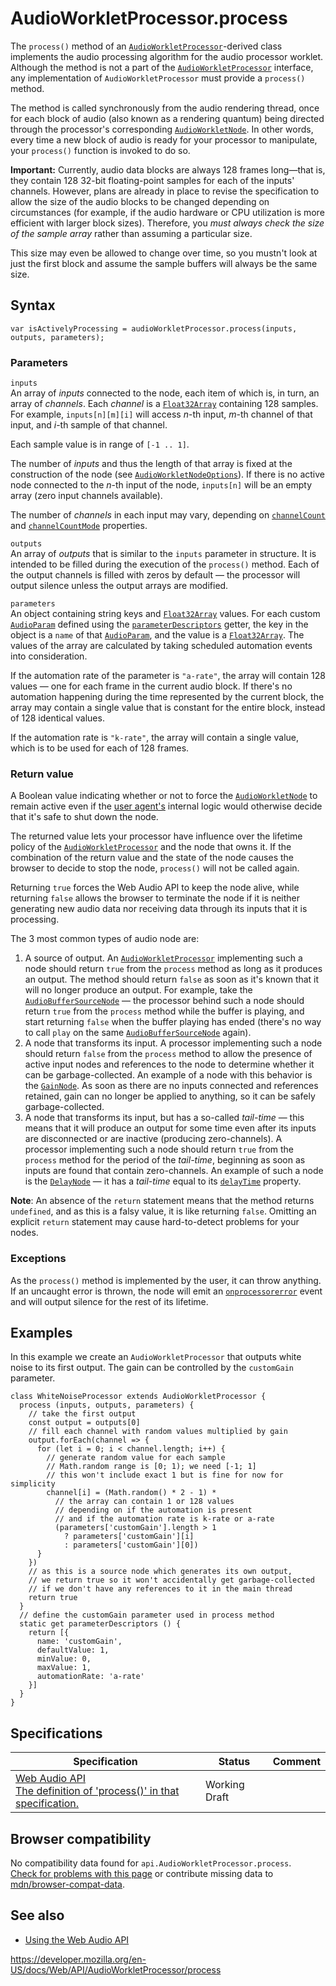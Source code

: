 # AudioWorkletProcessor.process

The `process()` method of an [`AudioWorkletProcessor`](../audioworkletprocessor)-derived class implements the audio processing algorithm for the audio processor worklet. Although the method is not a part of the [`AudioWorkletProcessor`](../audioworkletprocessor) interface, any implementation of `AudioWorkletProcessor` must provide a `process()` method.

The method is called synchronously from the audio rendering thread, once for each block of audio (also known as a rendering quantum) being directed through the processor's corresponding [`AudioWorkletNode`](../audioworkletnode). In other words, every time a new block of audio is ready for your processor to manipulate, your `process()` function is invoked to do so.

**Important:** Currently, audio data blocks are always 128 frames long—that is, they contain 128 32-bit floating-point samples for each of the inputs' channels. However, plans are already in place to revise the specification to allow the size of the audio blocks to be changed depending on circumstances (for example, if the audio hardware or CPU utilization is more efficient with larger block sizes). Therefore, you _must always check the size of the sample array_ rather than assuming a particular size.

This size may even be allowed to change over time, so you mustn't look at just the first block and assume the sample buffers will always be the same size.

## Syntax

    var isActivelyProcessing = audioWorkletProcessor.process(inputs, outputs, parameters);

### Parameters

`inputs`  
An array of _inputs_ connected to the node, each item of which is, in turn, an array of _channels_. Each _channel_ is a [`Float32Array`](https://developer.mozilla.org/en-US/docs/Web/JavaScript/Reference/Global_Objects/Float32Array) containing 128 samples. For example, `inputs[n][m][i]` will access _n_-th input, _m_-th channel of that input, and _i_-th sample of that channel.

Each sample value is in range of `[-1 .. 1]`.

The number of _inputs_ and thus the length of that array is fixed at the construction of the node (see [`AudioWorkletNodeOptions`](../audioworkletnodeoptions)). If there is no active node connected to the _n_-th input of the node, `inputs[n]` will be an empty array (zero input channels available).

The number of _channels_ in each input may vary, depending on [`channelCount`](../audionode/channelcount) and [`channelCountMode`](../audionode/channelcountmode) properties.

`outputs`  
An array of _outputs_ that is similar to the `inputs` parameter in structure. It is intended to be filled during the execution of the `process()` method. Each of the output channels is filled with zeros by default — the processor will output silence unless the output arrays are modified.

`parameters`  
An object containing string keys and [`Float32Array`](https://developer.mozilla.org/en-US/docs/Web/JavaScript/Reference/Global_Objects/Float32Array) values. For each custom [`AudioParam`](../audioparam) defined using the [`parameterDescriptors`](parameterdescriptors) getter, the key in the object is a `name` of that [`AudioParam`](../audioparam), and the value is a [`Float32Array`](https://developer.mozilla.org/en-US/docs/Web/JavaScript/Reference/Global_Objects/Float32Array). The values of the array are calculated by taking scheduled automation events into consideration.

If the automation rate of the parameter is `"a-rate"`, the array will contain 128 values — one for each frame in the current audio block. If there's no automation happening during the time represented by the current block, the array may contain a single value that is constant for the entire block, instead of 128 identical values.

If the automation rate is `"k-rate"`, the array will contain a single value, which is to be used for each of 128 frames.

### Return value

A Boolean value indicating whether or not to force the [`AudioWorkletNode`](../audioworkletnode) to remain active even if the [user agent's](https://developer.mozilla.org/en-US/docs/Glossary/User_agent) internal logic would otherwise decide that it's safe to shut down the node.

The returned value lets your processor have influence over the lifetime policy of the [`AudioWorkletProcessor`](../audioworkletprocessor) and the node that owns it. If the combination of the return value and the state of the node causes the browser to decide to stop the node, `process()` will not be called again.

Returning `true` forces the Web Audio API to keep the node alive, while returning `false` allows the browser to terminate the node if it is neither generating new audio data nor receiving data through its inputs that it is processing.

The 3 most common types of audio node are:

1.  A source of output. An [`AudioWorkletProcessor`](../audioworkletprocessor) implementing such a node should return `true` from the `process` method as long as it produces an output. The method should return `false` as soon as it's known that it will no longer produce an output. For example, take the [`AudioBufferSourceNode`](../audiobuffersourcenode) — the processor behind such a node should return `true` from the `process` method while the buffer is playing, and start returning `false` when the buffer playing has ended (there's no way to call `play` on the same [`AudioBufferSourceNode`](../audiobuffersourcenode) again).
2.  A node that transforms its input. A processor implementing such a node should return `false` from the `process` method to allow the presence of active input nodes and references to the node to determine whether it can be garbage-collected. An example of a node with this behavior is the [`GainNode`](../gainnode). As soon as there are no inputs connected and references retained, gain can no longer be applied to anything, so it can be safely garbage-collected.
3.  A node that transforms its input, but has a so-called _tail-time_ — this means that it will produce an output for some time even after its inputs are disconnected or are inactive (producing zero-channels). A processor implementing such a node should return `true` from the `process` method for the period of the _tail-time_, beginning as soon as inputs are found that contain zero-channels. An example of such a node is the [`DelayNode`](../delaynode) — it has a _tail-time_ equal to its [`delayTime`](../delaynode/delaytime) property.

**Note**: An absence of the `return` statement means that the method returns `undefined`, and as this is a falsy value, it is like returning `false`. Omitting an explicit `return` statement may cause hard-to-detect problems for your nodes.

### Exceptions

As the `process()` method is implemented by the user, it can throw anything. If an uncaught error is thrown, the node will emit an [`onprocessorerror`](../audioworkletnode/onprocessorerror) event and will output silence for the rest of its lifetime.

## Examples

In this example we create an `AudioWorkletProcessor` that outputs white noise to its first output. The gain can be controlled by the `customGain` parameter.

    class WhiteNoiseProcessor extends AudioWorkletProcessor {
      process (inputs, outputs, parameters) {
        // take the first output
        const output = outputs[0]
        // fill each channel with random values multiplied by gain
        output.forEach(channel => {
          for (let i = 0; i < channel.length; i++) {
            // generate random value for each sample
            // Math.random range is [0; 1); we need [-1; 1]
            // this won't include exact 1 but is fine for now for simplicity
            channel[i] = (Math.random() * 2 - 1) *
              // the array can contain 1 or 128 values
              // depending on if the automation is present
              // and if the automation rate is k-rate or a-rate
              (parameters['customGain'].length > 1
                ? parameters['customGain'][i]
                : parameters['customGain'][0])
          }
        })
        // as this is a source node which generates its own output,
        // we return true so it won't accidentally get garbage-collected
        // if we don't have any references to it in the main thread
        return true
      }
      // define the customGain parameter used in process method
      static get parameterDescriptors () {
        return [{
          name: 'customGain',
          defaultValue: 1,
          minValue: 0,
          maxValue: 1,
          automationRate: 'a-rate'
        }]
      }
    }

## Specifications

<table><thead><tr class="header"><th>Specification</th><th>Status</th><th>Comment</th></tr></thead><tbody><tr class="odd"><td><a href="https://webaudio.github.io/web-audio-api/#dom-audioworkletprocessor-process">Web Audio API<br />
<span class="small">The definition of 'process()' in that specification.</span></a></td><td><span class="spec-wd">Working Draft</span></td><td></td></tr></tbody></table>

## Browser compatibility

No compatibility data found for `api.AudioWorkletProcessor.process`.  
[Check for problems with this page](#on-github) or contribute missing data to [mdn/browser-compat-data](https://github.com/mdn/browser-compat-data).

## See also

- [Using the Web Audio API](../web_audio_api/using_web_audio_api)

<a href="https://developer.mozilla.org/en-US/docs/Web/API/AudioWorkletProcessor/process" class="_attribution-link">https://developer.mozilla.org/en-US/docs/Web/API/AudioWorkletProcessor/process</a>
